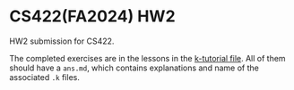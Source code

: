 # CS422(FA2024) HW2
HW2 submission for CS422.

The completed exercises are in the lessons in the [k-tutorial file](k-distribution/k-tutorial).
All of them should have a `ans.md`, which contains explanations and name of the associated `.k` files.

